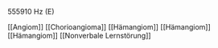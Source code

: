 555910 Hz (E)

[[Angiom]]
[[Chorioangioma]]
[[Hämangiom]]
[[Hämangiom]]
[[Hämangiom]]
[[Nonverbale Lernstörung]]